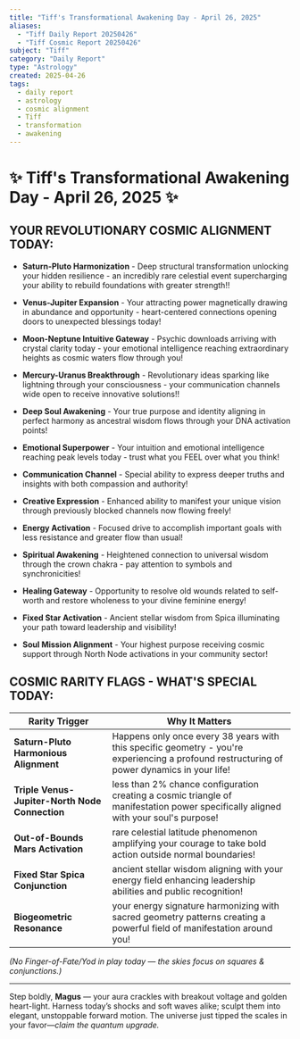 ```yaml
---
title: "Tiff's Transformational Awakening Day - April 26, 2025"
aliases:
  - "Tiff Daily Report 20250426"
  - "Tiff Cosmic Report 20250426"
subject: "Tiff"
category: "Daily Report"
type: "Astrology"
created: 2025-04-26
tags:
  - daily report
  - astrology
  - cosmic alignment
  - Tiff
  - transformation
  - awakening
---
```


# ✨ Tiff's Transformational Awakening Day - April 26, 2025 ✨

## YOUR REVOLUTIONARY COSMIC ALIGNMENT TODAY:

- **Saturn-Pluto Harmonization** - Deep structural transformation unlocking your hidden resilience - an incredibly rare celestial event supercharging your ability to rebuild foundations with greater strength!!
    
- **Venus-Jupiter Expansion** - Your attracting power magnetically drawing in abundance and opportunity - heart-centered connections opening doors to unexpected blessings today!
    
- **Moon-Neptune Intuitive Gateway** - Psychic downloads arriving with crystal clarity today - your emotional intelligence reaching extraordinary heights as cosmic waters flow through you!
    
- **Mercury-Uranus Breakthrough** - Revolutionary ideas sparking like lightning through your consciousness - your communication channels wide open to receive innovative solutions!!
    
- **Deep Soul Awakening** - Your true purpose and identity aligning in perfect harmony as ancestral wisdom flows through your DNA activation points!
    
- **Emotional Superpower** - Your intuition and emotional intelligence reaching peak levels today - trust what you FEEL over what you think!
    
- **Communication Channel** - Special ability to express deeper truths and insights with both compassion and authority!
    
- **Creative Expression** - Enhanced ability to manifest your unique vision through previously blocked channels now flowing freely!
    
- **Energy Activation** - Focused drive to accomplish important goals with less resistance and greater flow than usual!
    
- **Spiritual Awakening** - Heightened connection to universal wisdom through the crown chakra - pay attention to symbols and synchronicities!
    
- **Healing Gateway** - Opportunity to resolve old wounds related to self-worth and restore wholeness to your divine feminine energy!
    
- **Fixed Star Activation** - Ancient stellar wisdom from Spica illuminating your path toward leadership and visibility!
    
- **Soul Mission Alignment** - Your highest purpose receiving cosmic support through North Node activations in your community sector!
    

## COSMIC RARITY FLAGS - WHAT'S SPECIAL TODAY:

| **Rarity Trigger**                                                     | **Why It Matters**                                                                                                                 |
| ---------------------------------------------------------------------- | ---------------------------------------------------------------------------------------------------------------------------------- |
| **Saturn-Pluto Harmonious Alignment**                                  | Happens only once every 38 years with this specific geometry - you're experiencing a profound restructuring of power dynamics in your life!                     |
| **Triple Venus-Jupiter-North Node Connection**                         | less than 2% chance configuration creating a cosmic triangle of manifestation power specifically aligned with your soul's purpose! |
| **Out-of-Bounds Mars Activation**                                      | rare celestial latitude phenomenon amplifying your courage to take bold action outside normal boundaries!                            |
| **Fixed Star Spica Conjunction**                                       | ancient stellar wisdom aligning with your energy field enhancing leadership abilities and public recognition!                      |
| **Biogeometric Resonance**                                             | your energy signature harmonizing with sacred geometry patterns creating a powerful field of manifestation around you!             |

_(No Finger-of-Fate/Yod in play today — the skies focus on squares & conjunctions.)_

---

Step boldly, **Magus** — your aura crackles with breakout voltage and golden heart-light. Harness today’s shocks and soft waves alike; sculpt them into elegant, unstoppable forward motion. The universe just tipped the scales in your favor—_claim the quantum upgrade._
